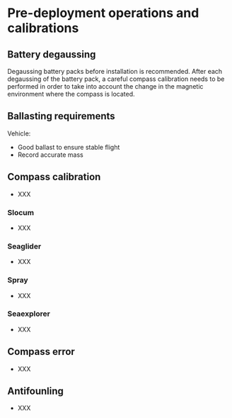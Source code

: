 # Pre-deployment operations and calibrations

## Battery degaussing
Degaussing battery packs before installation is recommended. 
After each degaussing of the battery pack, a careful compass calibration needs to be performed in order to take into account the change in the magnetic environment where the compass is located.

## Ballasting requirements
Vehicle: 
- Good ballast to ensure stable flight
- Record accurate mass

## Compass calibration
- XXX

### Slocum
- XXX

### Seaglider
- XXX

### Spray
- XXX

### Seaexplorer
- XXX

## Compass error
- XXX

## Antifounling
- XXX



